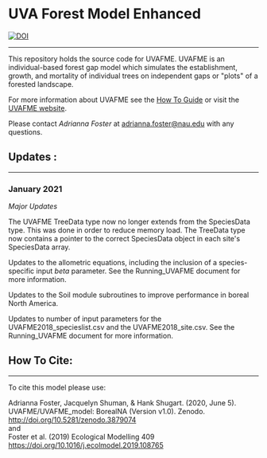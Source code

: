 
# UVA Forest Model Enhanced

[![DOI](https://zenodo.org/badge/145996324.svg)](https://zenodo.org/badge/latestdoi/145996324)

---------------------------------

This repository holds the source code for UVAFME. UVAFME is an individual-based forest gap model which simulates the establishment, growth, and mortality of individual trees on independent gaps or "plots" of a forested landscape.

For more information about UVAFME see the [How To Guide](https://github.com/UVAFME/UVAFME_model/blob/main/Running_UVAFME.pdf) or visit the [UVAFME website](https://uvafme.github.io/).

Please contact *Adrianna Foster* at adrianna.foster@nau.edu with any questions.

## Updates :
------------------------------

### January 2021

_Major Updates_

The UVAFME TreeData type now no longer extends from the SpeciesData type. This was done in order to
reduce memory load. The TreeData type now contains a pointer to the correct SpeciesData object in each
site's SpeciesData array.

Updates to the allometric equations, including the inclusion of a species-specific input *beta* parameter.
See the Running_UVAFME document for more information.

Updates to the Soil module subroutines to improve performance in boreal North America.

Updates to number of input parameters for the UVAFME2018_specieslist.csv and the
UVAFME2018_site.csv. See the Running_UVAFME document for more information.


## How To Cite:
------------------------------

To cite this model please use:

Adrianna Foster, Jacquelyn Shuman, & Hank Shugart. (2020, June 5). UVAFME/UVAFME_model: BorealNA (Version v1.0). Zenodo. http://doi.org/10.5281/zenodo.3879074 <br/>
and <br/>
Foster et al. (2019) Ecological Modelling 409 https://doi.org/10.1016/j.ecolmodel.2019.108765
